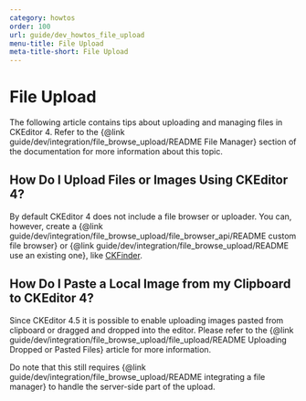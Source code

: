 ```yaml
---
category: howtos
order: 100
url: guide/dev_howtos_file_upload
menu-title: File Upload
meta-title-short: File Upload
---
```

<!--
Copyright (c) 2003-2023, CKSource Holding sp. z o.o. All rights reserved.
For licensing, see LICENSE.md.
-->

# File Upload

The following article contains tips about uploading and managing files in CKEditor 4. Refer to the {@link guide/dev/integration/file_browse_upload/README File Manager} section of the documentation for more information about this topic.


## How Do I Upload Files or Images Using CKEditor 4?

By default CKEditor 4 does not include a file browser or uploader. You can, however, create a {@link guide/dev/integration/file_browse_upload/file_browser_api/README custom file browser} or {@link guide/dev/integration/file_browse_upload/README use an existing one}, like [CKFinder](https://cksource.com/ckfinder).


## How Do I Paste a Local Image from my Clipboard to CKEditor 4?

Since CKEditor 4.5 it is possible to enable uploading images pasted from clipboard or dragged and dropped into the editor. Please refer to the {@link guide/dev/integration/file_browse_upload/file_upload/README Uploading Dropped or Pasted Files} article for more information.

Do note that this still requires {@link guide/dev/integration/file_browse_upload/README integrating a file manager} to handle the server-side part of the upload.
